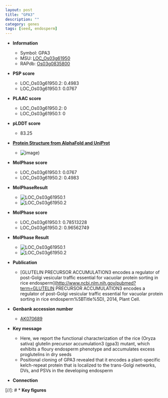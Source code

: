 ```yaml
---
layout: post
title: "GPA3"
description: ""
category: genes
tags: [seed, endosperm]
---
```


* **Information**  
    + Symbol: GPA3  
    + MSU: [LOC_Os03g61950](http://rice.plantbiology.msu.edu/cgi-bin/ORF_infopage.cgi?orf=LOC_Os03g61950)  
    + RAPdb: [Os03g0835800](http://rapdb.dna.affrc.go.jp/viewer/gbrowse_details/irgsp1?name=Os03g0835800)  

* **PSP score**  
    + LOC_Os03g61950.2: 0.4983 
    + LOC_Os03g61950.1: 0.0767 

* **PLAAC score**  
    + LOC_Os03g61950.2: 0 
    + LOC_Os03g61950.1: 0 

* **pLDDT score**
    + 83.25

* **[Protein Structure from AlphaFold and UniProt](https://www.uniprot.org/uniprotkb/Q10AZ7/entry#structure)**
    + ![image](https://ricepsp.github.io/images/Q1/AF-Q10AZ7-F1.png))

* **MolPhase score**
    + LOC_Os03g61950.1: 0.0767
    + LOC_Os03g61950.2: 0.4983

* **MolPhaseResult**
    + ![LOC_Os03g61950.1](https://ricepsp.github.io/pictures/LOC_Os03g/LOC_Os03g61950.1.png)
    + ![LOC_Os03g61950.2](https://ricepsp.github.io/pictures/LOC_Os03g/LOC_Os03g61950.2.png)

* **MolPhase score**
    + LOC_Os03g61950.1: 0.78513228
    + LOC_Os03g61950.2: 0.96562749

* **MolPhase Result**
    + ![LOC_Os03g61950.1](https://304243504.github.io/Pictures/LOC_Os03g/LOC_Os03g61950.1.png)
    + ![LOC_Os03g61950.2](https://304243504.github.io/Pictures/LOC_Os03g/LOC_Os03g61950.2.png)

* **Publication**  
    + [GLUTELIN PRECURSOR ACCUMULATION3 encodes a regulator of post-Golgi vesicular traffic essential for vacuolar protein sorting in rice endosperm](http://www.ncbi.nlm.nih.gov/pubmed?term=GLUTELIN PRECURSOR ACCUMULATION3 encodes a regulator of post-Golgi vesicular traffic essential for vacuolar protein sorting in rice endosperm%5BTitle%5D), 2014, Plant Cell.

* **Genbank accession number**  
    + [AK070689](http://www.ncbi.nlm.nih.gov/nuccore/AK070689)

* **Key message**  
    + Here, we report the functional characterization of the rice (Oryza sativa) glutelin precursor accumulation3 (gpa3) mutant, which exhibits a floury endosperm phenotype and accumulates excess proglutelins in dry seeds
    + Positional cloning of GPA3 revealed that it encodes a plant-specific kelch-repeat protein that is localized to the trans-Golgi networks, DVs, and PSVs in the developing endosperm

* **Connection**  

[//]: # * **Key figures**  


